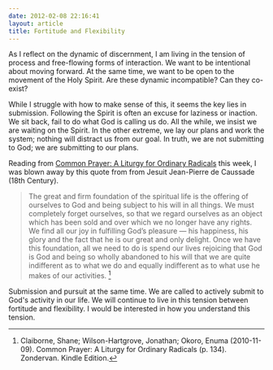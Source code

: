 ```yaml
---
date: 2012-02-08 22:16:41
layout: article
title: Fortitude and Flexibility
---
```


As I reflect on the dynamic of discernment, I am living in the tension of process and free-flowing forms of interaction. We want to be intentional about moving forward. At the same time, we want to be open to the movement of the Holy Spirit. Are these dynamic incompatible? Can they co-exist?

While I struggle with how to make sense of this, it seems the key lies in submission. Following the Spirit is often an excuse for laziness or inaction. We sit back, fail to do what God is calling us do. All the while, we insist we are waiting on the Spirit. In the other extreme, we lay our plans and work the system; nothing will distract us from our goal. In truth, we are not submitting to God; we are submitting to our plans. 

Reading from [Common Prayer: A Liturgy for Ordinary Radicals](http://www.amazon.com/Common-Prayer-Ordinary-Radicals-ebook/dp/B003V4B574/ref=kinw_dp_ke?ie=UTF8&m;=AG56TWVU5XWC2) this week, I was blown away by this quote from from Jesuit Jean-Pierre de Caussade (18th Century).

>The great and firm foundation of the spiritual life is the offering of ourselves to God and being subject to his will in all things. We must completely forget ourselves, so that we regard ourselves as an object which has been sold and over which we no longer have any rights. We find all our joy in fulfilling God’s pleasure — his happiness, his glory and the fact that he is our great and only delight. Once we have this foundation, all we need to do is spend our lives rejoicing that God is God and being so wholly abandoned to his will that we are quite indifferent as to what we do and equally indifferent as to what use he makes of our activities. [^fn1]

Submission and pursuit at the same time. We are called to actively submit to God's activity in our life. We will continue to live in this tension between fortitude and flexibility. I would be interested in how you understand this tension. 

[^fn1]: Claiborne, Shane; Wilson-Hartgrove, Jonathan; Okoro, Enuma (2010-11-09). Common Prayer: A Liturgy for Ordinary Radicals (p. 134). Zondervan. Kindle Edition.
